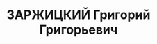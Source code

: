 ---
title: ЗАРЖИЦКИЙ Григорий Григорьевич
description: "Род. в 1894, Одесская обл., с. Великая Мечетна. Проживал: Ярославская\
  \ обл., г. Ярославль, Волжская наб., 27. Ярославский облисполком, Председатель \n\
  \  Арестован 21.06.1937. Обв. по ст. 58-1\"а\", 58-8, 58-11. Приговор: ВК ВС СССР,\
  \ 29.12.1937 – ВМН. Расстрелян 30.12.1937. \n  Реабилитирован ВК ВС СССР 03.08.1957"
---